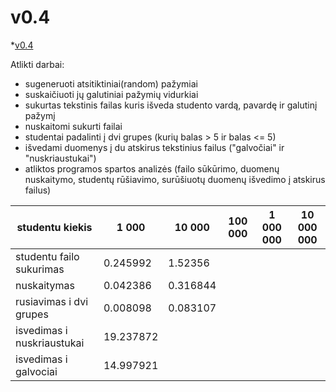 # v0.4
*[v0.4](https://github.com/Faustabu/1Projektas/blob/v0.4/v0.4)


Atlikti darbai:
* sugeneruoti atsitiktiniai(random) pažymiai
* suskaičiuoti jų galutiniai pažymių vidurkiai
* sukurtas tekstinis failas kuris išveda studento vardą, pavardę ir galutinį pažymį
* nuskaitomi sukurti failai
* studentai padalinti į dvi grupes (kurių balas > 5 ir balas <= 5)
* išvedami duomenys į du atskirus tekstinius failus ("galvočiai" ir "nuskriaustukai")
* atliktos programos spartos analizės (failo sūkūrimo, duomenų nuskaitymo, studentų rūšiavimo, surūšiuotų duomenų išvedimo į atskirus failus)

|studentu kiekis| 1 000 | 10 000 | 100 000 | 1 000 000 | 10 000 000|
| --------- | ------- | ------------ | ---------- | --------------- | -------------------- |
|studentu failo sukurimas| 0.245992 | 1.52356
|nuskaitymas| 0.042386 | 0.316844 |
|rusiavimas i dvi grupes| 0.008098 | 0.083107
|isvedimas i nuskriaustukai| 19.237872 | 
|isvedimas i galvociai| 14.997921 |

